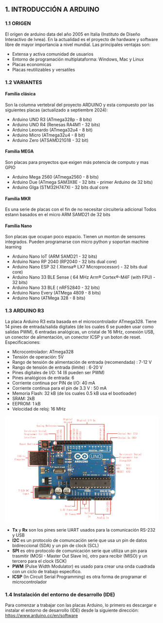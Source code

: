 ## 1. INTRODUCCIÓN A ARDUINO

### 1.1 ORIGEN
El origen de arduino data del año 2005 en Italia (Instituto de Diseño Interactivo de Ivrea). En la actualidad es el proyecto de hardware y software libre de mayor importancia a nivel mundial.
Las principales ventajas son:
* Extensa y activa comunidad de usuarios
* Entorno de programación multiplataforma: Windows, Mac y Linux
* Placas economicas
* Placas reutilizables y versatiles

### 1.2 VARIANTES

#### Familia clásica
Son la columna vertebral del proyecto ARDUINO y esta compuesto por las siguientes placas (actualizado a septiembre 2024):

* Arduino UNO R3 (ATmega328p - 8 bits)
* Arduino UNO R4 (Renesas RA4M1 - 32 bits)
* Arduino Leonardo (ATmega32u4 - 8 bit)
* Arduino Micro (ATmega32u4 - 8 bit)
* Arduino Zero (ATSAMD21G18 - 32 bit)

#### Familia MEGA
Son placas para proyectos que exigen más potencia de computo y mas GPIO

* Arduino Mega 2560 (ATmega2560 - 8 bits)
* Arduino Due (ATmega SAM3X8E - 32 bits - primer Arduino de 32 bits)
* Arduino GIga (STM32H747XI - 32 bits dual core

#### Familia MKR
Es una serie de placas con el fin de no necesitar circuiteria adicional
Todos estann basados en el micro ARM SAMD21 de 32 bits

#### Familia Nano
Son placas que ocupan poco espacio. Tienen un monton de sensores integrados. Pueden programarse con micro python y soportan machine learning

* Arduino Nano IoT (ARM SAMD21 - 32 bits)
* Arduino Nano RP 2040 (RP2040 - 32 bits dual core)
* Arduino Nano ESP 32 ( Xtensa® LX7 Microprocessor) - 32 bits dual core)
* Arduino Nano 33 BLE Sense ( 64 MHz Arm® Cortex®-M4F (with FPU) - 32 bits)
* Arduino Nano 33 BLE ( nRF52840 - 32 bits)
* Arduino Nano Every (ATMega 4809 - 8 bits)
* Arduino Nano (ATMega 328 - 8 bits)


### 1.3 ARDUINO R3

La placa Arduino R3 esta basada en el microcontrolador ATmega328. Tiene 14 pines de entrada/salida digitales (de los cuales 6 se pueden usar como salidas PWM), 6 entradas analógicas, un cristal de 16 MHz, conexión USB, un conector de alimentación, un conector ICSP y un boton de reset.
Especificaciones:
* Microcontrolador: ATmega328
* Tensión de operación: 5V
* Rango de tensión de alimentación de entrada (recomendada) : 7-12 V
* Rango de tensión de entrada (limite) : 6-20 V
* Pines digitales de I/O: 14 (6 pueden ser PWM)
* Pines analógicos de entrada: 6
* Corriente continua por PIN de I/O: 40 mA
* Corriente continua para el pin de 3.3 V : 50 mA
* Memoria Flash: 32 kB (de los cuales 0.5 kB usa el bootloader)
* SRAM: 2kB
* EEPROM: 1 kB
* Velocidad de reloj: 16 MHz

![alt text](./arduino_1.png)

* **Tx** y **Rx** son los pines serie UART usados para la comunicación RS-232 y USB
* **I2C** es un protocolo de comuncación serie que usa un pin de datos bidireccional (SDA) y un pin de clock (SCL)
* **SPI** es otro protocolo de comunicación serie que utiliza un pin para trasmitir (MOSI - Master Out Slave In), otro para recibir (MISO) y un tercero para el clock (SCK)
* **PWM** (Pulse Width Modulator) es usado para crear una onda cuadrada con un ciclo de trabajo específico.
* **ICSP** (In Circuit Serial Programming) es otra forma de programar el microcontrolador

### 1.4 Instalación del entorno de desarrollo (IDE)

Para comenzar a trabajar con las placas Arduino, lo primero es descargar e instalar el entorno de desarrollo (IDE) desde la siguiente dirección: <https://www.arduino.cc/en/software>

















  
